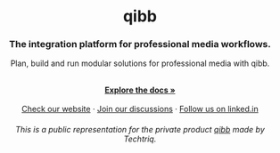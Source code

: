 <div align="center">

<h1>qibb</h1>

<h3 align="center"> The integration platform for professional media workflows.</h3>

</div>

<div align="center">
Plan, build and run modular solutions for professional media with qibb.
</div>

  <p align="center">
    <br />
    <a href="https://docs.qibb.com/" rel="dofollow"><strong>Explore the docs »</strong></a>
    <br />

  <br/>
    <a href="https://qibb.com/">Check our website</a>
    ·
    <a href="https://github.com/techtriq/qibb/discussions">Join our discussions</a>
    ·
    <a href="https://www.linkedin.com/showcase/qibb/">Follow us on linked.in</a>
  </p>
  
  <div align="center">
  <h6>This is a public representation for the private product <a href="https://qibb.com">qibb</a> made by Techtriq.</h6>
  </div>
